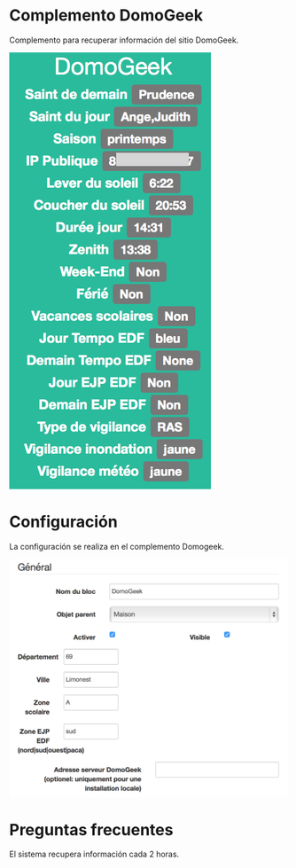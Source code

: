 # Complemento DomoGeek 

Complemento para recuperar información del sitio DomoGeek.

![domogeek screenshot1](./images/domogeek_screenshot1.png)

# Configuración 

La configuración se realiza en el complemento Domogeek.

![domogeek1](./images/domogeek1.png)

# Preguntas frecuentes 

El sistema recupera información cada 2 horas.
